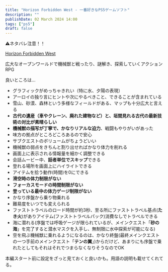 ```yaml
---
title: "Horizon Forbidden West - 一番好きなPS5ゲームソフト"
description: ""
publishDate: 02 March 2024 14:00
tags: ["ps5"]
draft: false
---
```


⚠️ネタバレ注意！！

[Horizon Forbidden West](https://www.playstation.com/ja-jp/games/horizon-forbidden-west/)

広大なオープンワールドで機械獣と戦ったり、謎解き、探索していくアクションRPG

良いところは...

- グラフィックがめっちゃきれい（特に水、夕陽の表現）
- アーロイの独り言にヒントや次にやるべきこと、できることが含まれている
- 雪山、砂漠、森林という多様なフィールドがある、マップも十分広大と言える
- **古代の遺産（車やクレーン、廃れた建物など）と、垣間見れる古代の最新技術の対比が素晴らしい**
- **機械獣の描写が丁寧で、かなりリアルな迫力**、戦闘もやりがいがあった
- 味方の拠点がところどころあるので安心
- サブクエストのボリュームがちょうどいい
- 機械獣の弱点をきちんと割り出せればかなり体力を削れる
- 画面上に表示される情報量を細かく調整できる
- 会話ムービー中、**話者単位でスキップ**できる
- 登れる場所を画面上にハイライトできる
- アイテムを拾う動作(時間)を0にできる
- **滑空時の体力制限がない**
- **フォーカスモードの時間制限がない**
- **登っている最中の体力ゲージ制限がない**
- かなり序盤から乗り物乗れる
- 難易度をいつでも変えられる
- ファストトラベルのロード時間が約3秒、至る所にファストトラベル基点(**たき火**)がありアイテム(ファストトラベルパック)消費なしでトラベルできる
- 海に潜れる(序盤では呼吸ゲージが限られているが、メインクエスト「**砂の海**」を完了すると潜水マスクを入手し、無制限に水中探索が可能になる)
- 空を飛ぶ機械獣に乗れるようになるのは、かなり終盤(最終メインクエストの一つ手前のメインクエスト「**テンの翼**」)からだけど、あまりにも序盤で乗れたとしてもそれはそれでつまらなくなりそうなのでOK

本編スタート前に設定をざっと見ておくと良いかも。用語の説明も載せてくれてる。
